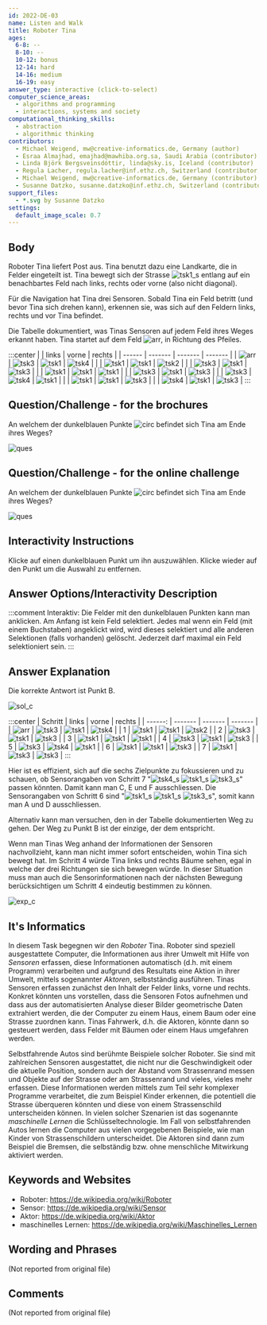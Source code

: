 ```yaml
---
id: 2022-DE-03
name: Listen and Walk
title: Roboter Tina
ages:
  6-8: --
  8-10: --
  10-12: bonus
  12-14: hard
  14-16: medium
  16-19: easy
answer_type: interactive (click-to-select)
computer_science_areas:
  - algorithms and programming
  - interactions, systems and society
computational_thinking_skills:
  - abstraction
  - algorithmic thinking
contributors:
  - Michael Weigend, mw@creative-informatics.de, Germany (author)
  - Esraa Almajhad, emajhad@mawhiba.org.sa, Saudi Arabia (contributor)
  - Linda Björk Bergsveinsdóttir, linda@sky.is, Iceland (contributor)
  - Regula Lacher, regula.lacher@inf.ethz.ch, Switzerland (contributor, translation from English into German)
  - Michael Weigend, mw@creative-informatics.de, Germany (contributor)
  - Susanne Datzko, susanne.datzko@inf.ethz.ch, Switzerland (contributor, graphics)
support_files:
  - *.svg by Susanne Datzko
settings:
  default_image_scale: 0.7
---
```


[exp_c]: graphics/2022-DE-03-explanation_compatible.svg
[exp]: graphics/2022-DE-03-explanation.svg
[arr]: graphics/2022-DE-03-inline_arrow.svg
[circ]: graphics/2022-DE-03-inline_circle.svg
[ques]: graphics/2022-DE-03-question.svg
[sol_c]: graphics/2022-DE-03-solution_compatible.svg "Lösung"
[sol]: graphics/2022-DE-03-solution.svg
[tsk1]: graphics/2022-DE-03-taskbody01.svg "Strasse"
[tsk2]: graphics/2022-DE-03-taskbody02.svg "Wiese"
[tsk3]: graphics/2022-DE-03-taskbody03.svg "Baum"
[tsk4]: graphics/2022-DE-03-taskbody04.svg "Haus"
[tsk1_s]: graphics/2022-DE-03-taskbody01.svg "Strasse (19px)"
[tsk3_s]: graphics/2022-DE-03-taskbody03.svg "Baum (15px)"
[tsk4_s]: graphics/2022-DE-03-taskbody04.svg "Haus (15px)"


## Body

Roboter Tina liefert Post aus. Tina benutzt dazu eine Landkarte, die in Felder eingeteilt ist. Tina bewegt sich der Strasse ![tsk1_s] entlang auf ein benachbartes Feld nach links, rechts oder vorne (also nicht diagonal). 

Für die Navigation hat Tina drei Sensoren. Sobald Tina ein Feld betritt (und bevor Tina sich drehen kann), erkennen sie, was sich auf den Feldern links, rechts und vor Tina befindet. 

Die Tabelle dokumentiert, was Tinas Sensoren auf jedem Feld ihres Weges erkannt haben. Tina startet auf dem Feld ![arr], in Richtung des Pfeiles.

:::center
|        | links   | vorne   | rechts  |
| ------ | ------- | ------- | ------- |
| ![arr] | ![tsk3] | ![tsk1] | ![tsk4] |
|        | ![tsk1] | ![tsk1] | ![tsk2] |
|        | ![tsk3] | ![tsk1] | ![tsk3] |
|        | ![tsk1] | ![tsk1] | ![tsk1] |
|        | ![tsk3] | ![tsk1] | ![tsk3] |
|        | ![tsk3] | ![tsk4] | ![tsk1] |
|        | ![tsk1] | ![tsk1] | ![tsk3] |
|        | ![tsk4] | ![tsk1] | ![tsk3] |
:::


## Question/Challenge - for the brochures

An welchem der dunkelblauen Punkte ![circ] befindet sich Tina am Ende ihres Weges?

![ques]


## Question/Challenge - for the online challenge

An welchem der dunkelblauen Punkte ![circ] befindet sich Tina am Ende ihres Weges?

![ques]


## Interactivity Instructions

Klicke auf einen dunkelblauen Punkt um ihn auszuwählen. Klicke wieder auf den Punkt um die Auswahl zu entfernen.

## Answer Options/Interactivity Description

<!-- empty -->

:::comment
Interaktiv: Die Felder mit den dunkelblauen Punkten kann man anklicken. Am Anfang ist kein Feld selektiert. Jedes mal wenn ein Feld (mit einem Buchstaben) angeklickt wird, wird dieses selektiert und alle anderen Selektionen (falls vorhanden) gelöscht. Jederzeit darf maximal ein Feld selektioniert sein.
:::


## Answer Explanation

Die korrekte Antwort ist Punkt B.

![sol_c]

:::center
| Schritt | links   | vorne   | rechts  |
| ------: | ------- | ------- | ------- |
|  ![arr] | ![tsk3] | ![tsk1] | ![tsk4] |
|       1 | ![tsk1] | ![tsk1] | ![tsk2] |
|       2 | ![tsk3] | ![tsk1] | ![tsk3] |
|       3 | ![tsk1] | ![tsk1] | ![tsk1] |
|       4 | ![tsk3] | ![tsk1] | ![tsk3] |
|       5 | ![tsk3] | ![tsk4] | ![tsk1] |
|       6 | ![tsk1] | ![tsk1] | ![tsk3] |
|       7 | ![tsk1] | ![tsk3] | ![tsk3] |
:::


Hier ist es effizient, sich auf die sechs Zielpunkte zu fokussieren und zu schauen, ob Sensorangaben von Schritt 7 "![tsk4_s] ![tsk1_s] ![tsk3_s]" passen könnten. Damit kann man C, E und F ausschliessen. Die Sensorangaben von Schritt 6 sind "![tsk1_s] ![tsk1_s] ![tsk3_s]", somit kann man A und D ausschliessen.

Alternativ kann man versuchen, den in der Tabelle dokumentierten Weg zu gehen. Der Weg zu Punkt B ist der einzige, der dem entspricht.

Wenn man Tinas Weg anhand der Informationen der Sensoren nachvollzieht, kann man nicht immer sofort entscheiden, wohin Tina sich bewegt hat. Im Schritt 4 würde Tina links und rechts Bäume sehen, egal in welche der drei Richtungen sie sich bewegen würde. In dieser Situation muss man auch die Sensorinformationen nach der nächsten Bewegung berücksichtigen um  Schritt 4 eindeutig bestimmen zu können.

![exp_c]


## It's Informatics

In diesem Task begegnen wir den _Roboter_ Tina. Roboter sind speziell ausgestattete Computer, die Informationen aus ihrer Umwelt mit Hilfe von _Sensoren_ erfassen, diese Informationen automatisch (d.h. mit einem Programm) verarbeiten und aufgrund des Resultats eine Aktion in ihrer Umwelt, mittels sogenannter _Aktoren_, selbstständig ausführen.
Tinas Sensoren erfassen zunächst den Inhalt der Felder links, vorne und rechts. Konkret könnten uns vorstellen, dass die Sensoren Fotos aufnehmen und dass aus der automatisierten Analyse dieser Bilder geometrische Daten extrahiert werden, die der Computer zu einem Haus, einem Baum oder eine Strasse zuordnen kann. Tinas Fahrwerk, d.h. die Aktoren, könnte dann so gesteuert werden, dass Felder mit Bäumen oder einem Haus umgefahren werden.

Selbstfahrende Autos sind berühmte Beispiele solcher Roboter. Sie sind mit zahlreichen Sensoren ausgestattet, die nicht nur die Geschwindigkeit oder die aktuelle Position, sondern auch der Abstand vom Strassenrand messen und Objekte auf der Strasse oder am Strassenrand und vieles, vieles mehr erfassen. Diese Informationen werden mittels zum Teil sehr komplexer Programme verarbeitet, die zum Beispiel Kinder erkennen, die potentiell die Strasse überqueren könnten und diese von einem Strassenschild unterscheiden können. In vielen solcher Szenarien ist das sogenannte _maschinelle Lernen_ die Schlüsseltechnologie. Im Fall von selbstfahrenden Autos lernen die Computer aus vielen vorgegebenen Beispiele, wie man Kinder von Strassenschildern unterscheidet. Die Aktoren sind dann zum Beispiel die Bremsen, die selbständig bzw. ohne menschliche Mitwirkung aktiviert werden.


## Keywords and Websites

 - Roboter: https://de.wikipedia.org/wiki/Roboter
 - Sensor: https://de.wikipedia.org/wiki/Sensor
 - Aktor: https://de.wikipedia.org/wiki/Aktor
 - maschinelles Lernen: https://de.wikipedia.org/wiki/Maschinelles_Lernen


## Wording and Phrases

(Not reported from original file)


## Comments

(Not reported from original file)
